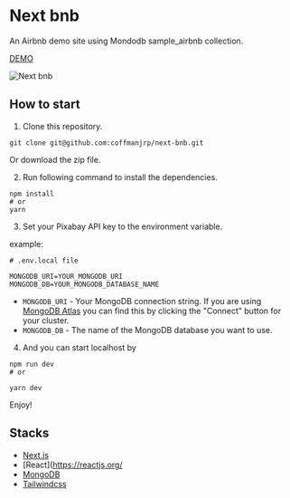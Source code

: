 # Next bnb

An Airbnb demo site using Mondodb sample_airbnb collection.

[DEMO](https://next-bnb-zeta.vercel.app/)

![Next bnb](https://res.cloudinary.com/coffmanjrp-dev/image/upload/v1643084120/coffmanjrp.io/next_bnb_497e36a458.png)

## How to start

1. Clone this repository.

```
git clone git@github.com:coffmanjrp/next-bnb.git
```

Or download the zip file.

2. Run following command to install the dependencies.

```
npm install
# or
yarn
```

3. Set your Pixabay API key to the environment variable.

example:

```
# .env.local file

MONGODB_URI=YOUR_MONGODB_URI
MONGODB_DB=YOUR_MONGODB_DATABASE_NAME
```

- `MONGODB_URI` - Your MongoDB connection string. If you are using [MongoDB Atlas](https://mongodb.com/atlas) you can find this by clicking the "Connect" button for your cluster.
- `MONGODB_DB` - The name of the MongoDB database you want to use.

4. And you can start localhost by

```
npm run dev
# or

yarn dev
```

Enjoy!

## Stacks

- [Next.js](https://nextjs.org/)
- [React](https://reactjs.org/
- [MongoDB](https://www.mongodb.com/)
- [Tailwindcss](https://tailwindcss.com/)
